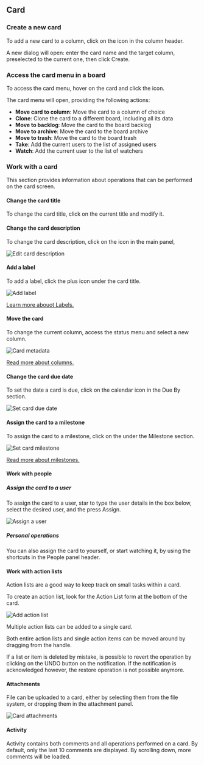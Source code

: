 ## Card

### Create a new card

To add a new card to a column, click on the <span class="icon icon-add-card"></span> icon in the column header.

A new dialog will open: enter the card name and the target column, preselected to the current one, then click Create.

### Access the card menu in a board

To access the card menu, hover on the card and click the <span class="icon icon-more-vert"></span> icon.

The card menu will open, providing the following actions:

* **Move card to column**: Move the card to a column of choice
* **Clone**: Clone the card to a different board, including all its data
* **Move to backlog**: Move the card to the board backlog
* **Move to archive**: Move the card to the board archive
* **Move to trash**: Move the card to the board trash
* **Take**: Add the current users to the list of assigned users
* **Watch**: Add the current user to the list of watchers

### Work with a card

This section provides information about operations that can be performed on the card screen.

#### Change the card title

To change the card title, click on the current title and modify it.

#### Change the card description

To change the card description, click on the <span class="icon icon-edit"></span> icon in the main panel, 

<img class="pure-img" src="{{relativeRootPath}}/images/en/card-edit-description.png" alt="Edit card description">

#### Add a label

To add a label, click the plus icon under the card title.

<img class="pure-img" src="{{relativeRootPath}}/images/en/card-add-label.png" alt="Add label">

[Learn more abouot Labels.](/03-use-lavagna/03-05-labels.html)

#### Move the card

To change the current column, access the status menu and select a new column.

<img class="pure-img" src="{{relativeRootPath}}/images/en/card-metadata.png" alt="Card metadata">

[Read more about columns.](/03-use-lavagna/03-03-columns.html)

#### Change the card due date

To set the date a card is due, click on the calendar icon in the Due By section.

<img class="pure-img" src="{{relativeRootPath}}/images/en/card-due-date.png" alt="Set card due date">

#### Assign the card to a milestone

To assign the card to a milestone, click on the <span class="icon icon-edit"></span> under the Milestone section.

<img class="pure-img" src="{{relativeRootPath}}/images/en/card-set-milestone.png" alt="Set card milestone">

[Read more about milestones.](/03-use-lavagna/03-06-milestone.html)

#### Work with people

##### Assign the card to a user

To assign the card to a user, star to type the user details in the box below, select the desired user, and the press Assign.

<img class="pure-img" src="{{relativeRootPath}}/images/en/card-assign-user.png" alt="Assign a user">

##### Personal operations

You can also assign the card to yourself, or start watching it, by using the shortcuts in the People panel header.

#### Work with action lists

Action lists are a good way to keep track on small tasks within a card.

To create an action list, look for the Action List form at the bottom of the card.

<img class="pure-img" src="{{relativeRootPath}}/images/en/card-add-action-list.png" alt="Add action list">

Multiple action lists can be added to a single card.

Both entire action lists and single action items can be moved around by dragging from the <span class="icon icon-drag"></span> handle.

If a list or item is deleted by mistake, is possible to revert the operation by clicking on the UNDO button on the notification. If the notification is acknowledged however, the restore operation is not possible anymore.

#### Attachments

File can be uploaded to a card, either by selecting them from the file system, or dropping them in the attachment panel.

<img class="pure-img" src="{{relativeRootPath}}/images/en/card-attachments.png" alt="Card attachments">

#### Activity

Activity contains both comments and all operations performed on a card. By default, only the last 10 comments are displayed.
By scrolling down, more comments will be loaded.
